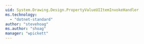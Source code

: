```yaml
---
uid: System.Drawing.Design.PropertyValueUIItemInvokeHandler
ms.technology: 
  - "dotnet-standard"
author: "stevehoag"
ms.author: "shoag"
manager: "wpickett"
---
```

